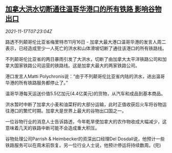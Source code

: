 <!--1637134262000-->
[加拿大洪水切断通往温哥华港口的所有铁路 影响谷物出口](https://cn.reuters.com/article/canada-flooding-vancouver-port-link-1117-idCNKBS2I20IE)
------

<div><i>2021-11-17T07:23:04Z</i></div><p>路透不列颠哥伦比亚省梅里特市11月16日 - 加拿大最大港口温哥华港的发言人周二表示，已经造成至少一人死亡的洪水和山体滑坡切断了通往该港口的所有铁路线。</p><p>不列颠哥伦比亚省的两日暴雨引发了大洪水，切断了由加拿大太平洋铁路公司和加拿大国家铁路公司运营的铁路线。这是加拿大最大的两家铁路公司。</p><p>港口发言人Matti Polychronis说：“由于不列颠哥伦比亚省内陆的洪水，进出温哥华港的所有铁路服务都停止了。”</p><p>温哥华港每天运送价值5.5亿加元(4.4亿美元)的货物，从汽车和成品到基本商品。</p><p>洪水暂时中断了加拿大小麦和油菜籽的大部分运输，此时正值收获后火车将谷物运往港口的繁忙时期。加拿大是世界上最大的谷物出口国之一。</p><p>一位谷物行业的消息人士告诉路透，今年乾旱使加拿大的农作物收成大幅减少，这意味着几天的铁路中断可能不会造成重大积压。</p><p>谷物处理公司Parrish &amp; Heimbecker的资深出口经理Del Dosdall说，他预计一些铁路服务可以在周末前恢复。另一位行业人士说，他预计停运将持续数周。(完)</p>
